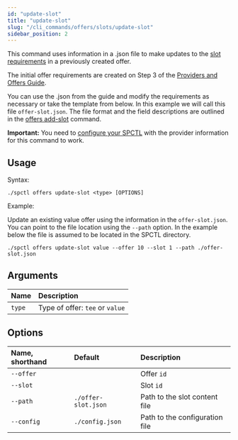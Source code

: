 ```yaml
---
id: "update-slot"
title: "update-slot"
slug: "/cli_commands/offers/slots/update-slot"
sidebar_position: 2
---
```


This command uses information in a .json file to make updates to the [slot requirements](/developers/fundamentals/slots#requirements) in a previously created offer.

The initial offer requirements are created on Step 3 of the [Providers and Offers Guide](/developers/cli_guides/providers_offers#offer-requirements).

You can use the .json from the guide and modify the requirements as necessary or take the template from below. In this example we will call this file `offer-slot.json`. The file format and the field descriptions are outlined in the [offers add-slot](/developers/cli_commands/offers/slots/add-slot) command.

**Important:** You need to [configure your SPCTL](/developers/cli_guides/configuring#for-providers) with the provider information for this command to work.

## Usage

Syntax:

```
./spctl offers update-slot <type> [OPTIONS]
```

Example:

Update an existing value offer using the information in the `offer-slot.json`. You can point to the file location using the `--path` option. In the example below the file is assumed to be located in the SPCTL directory.

```
./spctl offers update-slot value --offer 10 --slot 1 --path ./offer-slot.json
```

## Arguments

| **Name** | **Description**                 |
|:---------|:--------------------------------|
| `type`   | Type of offer: `tee` or `value` |

## Options

| **Name, shorthand** | **Default**      | **Description**                |
|:--------------------|:-----------------|:-------------------------------|
| `--offer`           |                  | Offer `id`                     |
| `--slot`            |                  | Slot `id`                      |
| `--path`            | `./offer-slot.json`| Path to the slot content file  |
| `--config`          | `./config.json`  | Path to the configuration file |
